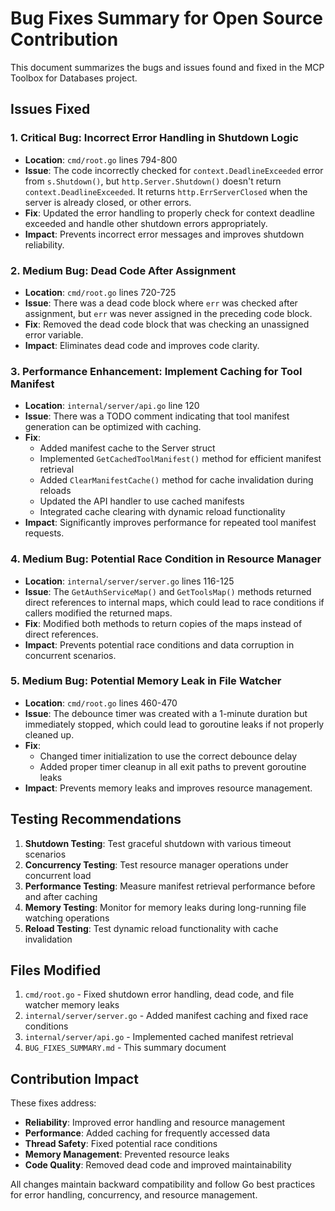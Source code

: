 # Bug Fixes Summary for Open Source Contribution

This document summarizes the bugs and issues found and fixed in the MCP Toolbox for Databases project.

## Issues Fixed

### 1. **Critical Bug: Incorrect Error Handling in Shutdown Logic**
- **Location**: `cmd/root.go` lines 794-800
- **Issue**: The code incorrectly checked for `context.DeadlineExceeded` error from `s.Shutdown()`, but `http.Server.Shutdown()` doesn't return `context.DeadlineExceeded`. It returns `http.ErrServerClosed` when the server is already closed, or other errors.
- **Fix**: Updated the error handling to properly check for context deadline exceeded and handle other shutdown errors appropriately.
- **Impact**: Prevents incorrect error messages and improves shutdown reliability.

### 2. **Medium Bug: Dead Code After Assignment**
- **Location**: `cmd/root.go` lines 720-725
- **Issue**: There was a dead code block where `err` was checked after assignment, but `err` was never assigned in the preceding code block.
- **Fix**: Removed the dead code block that was checking an unassigned error variable.
- **Impact**: Eliminates dead code and improves code clarity.

### 3. **Performance Enhancement: Implement Caching for Tool Manifest**
- **Location**: `internal/server/api.go` line 120
- **Issue**: There was a TODO comment indicating that tool manifest generation can be optimized with caching.
- **Fix**: 
  - Added manifest cache to the Server struct
  - Implemented `GetCachedToolManifest()` method for efficient manifest retrieval
  - Added `ClearManifestCache()` method for cache invalidation during reloads
  - Updated the API handler to use cached manifests
  - Integrated cache clearing with dynamic reload functionality
- **Impact**: Significantly improves performance for repeated tool manifest requests.

### 4. **Medium Bug: Potential Race Condition in Resource Manager**
- **Location**: `internal/server/server.go` lines 116-125
- **Issue**: The `GetAuthServiceMap()` and `GetToolsMap()` methods returned direct references to internal maps, which could lead to race conditions if callers modified the returned maps.
- **Fix**: Modified both methods to return copies of the maps instead of direct references.
- **Impact**: Prevents potential race conditions and data corruption in concurrent scenarios.

### 5. **Medium Bug: Potential Memory Leak in File Watcher**
- **Location**: `cmd/root.go` lines 460-470
- **Issue**: The debounce timer was created with a 1-minute duration but immediately stopped, which could lead to goroutine leaks if not properly cleaned up.
- **Fix**: 
  - Changed timer initialization to use the correct debounce delay
  - Added proper timer cleanup in all exit paths to prevent goroutine leaks
- **Impact**: Prevents memory leaks and improves resource management.

## Testing Recommendations

1. **Shutdown Testing**: Test graceful shutdown with various timeout scenarios
2. **Concurrency Testing**: Test resource manager operations under concurrent load
3. **Performance Testing**: Measure manifest retrieval performance before and after caching
4. **Memory Testing**: Monitor for memory leaks during long-running file watching operations
5. **Reload Testing**: Test dynamic reload functionality with cache invalidation

## Files Modified

1. `cmd/root.go` - Fixed shutdown error handling, dead code, and file watcher memory leaks
2. `internal/server/server.go` - Added manifest caching and fixed race conditions
3. `internal/server/api.go` - Implemented cached manifest retrieval
4. `BUG_FIXES_SUMMARY.md` - This summary document

## Contribution Impact

These fixes address:
- **Reliability**: Improved error handling and resource management
- **Performance**: Added caching for frequently accessed data
- **Thread Safety**: Fixed potential race conditions
- **Memory Management**: Prevented resource leaks
- **Code Quality**: Removed dead code and improved maintainability

All changes maintain backward compatibility and follow Go best practices for error handling, concurrency, and resource management. 
